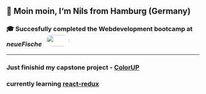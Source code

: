 ## 🌿 Moin moin, I‘m Nils from Hamburg (Germany)



### 🎓 Succesfully completed the Webdevelopment bootcamp at _neueFische_ &nbsp;&nbsp;<a href="https://www.neuefische.de" target="_blank"><img src="https://images.ctfassets.net/m8n66tuamygx/4hT1EuV1z7nnYGOBXOEWPz/006bf4419464bb53cffcaacb85f84199/metaimage.png" width="60" height="30" style="border-radius: 18px">
</a>

 


---
### Just finishid my capstone project - [ColorUP](https://github.com/NilsOt1/capstone-nils)
### currently learning [react-redux](https://react-redux.js.org/)

